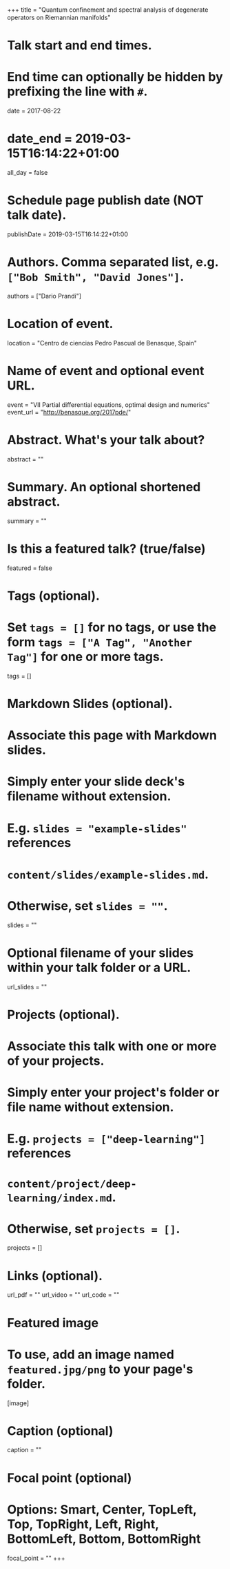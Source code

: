 +++
title = "Quantum conﬁnement and spectral analysis of degenerate operators on Riemannian manifolds"

# Talk start and end times.
#   End time can optionally be hidden by prefixing the line with `#`.
date = 2017-08-22
# date_end = 2019-03-15T16:14:22+01:00
all_day = false

# Schedule page publish date (NOT talk date).
publishDate = 2019-03-15T16:14:22+01:00

# Authors. Comma separated list, e.g. `["Bob Smith", "David Jones"]`.
authors = ["Dario Prandi"]

# Location of event.
location = "Centro de ciencias Pedro Pascual de Benasque, Spain"

# Name of event and optional event URL.
event = "VII Partial differential equations, optimal design and numerics"
event_url = "http://benasque.org/2017pde/"

# Abstract. What's your talk about?
abstract = ""

# Summary. An optional shortened abstract.
summary = ""

# Is this a featured talk? (true/false)
featured = false

# Tags (optional).
#   Set `tags = []` for no tags, or use the form `tags = ["A Tag", "Another Tag"]` for one or more tags.
tags = []

# Markdown Slides (optional).
#   Associate this page with Markdown slides.
#   Simply enter your slide deck's filename without extension.
#   E.g. `slides = "example-slides"` references 
#   `content/slides/example-slides.md`.
#   Otherwise, set `slides = ""`.
slides = ""

# Optional filename of your slides within your talk folder or a URL.
url_slides = ""

# Projects (optional).
#   Associate this talk with one or more of your projects.
#   Simply enter your project's folder or file name without extension.
#   E.g. `projects = ["deep-learning"]` references 
#   `content/project/deep-learning/index.md`.
#   Otherwise, set `projects = []`.
projects = []

# Links (optional).
url_pdf = ""
url_video = ""
url_code = ""

# Featured image
# To use, add an image named `featured.jpg/png` to your page's folder. 
[image]
  # Caption (optional)
  caption = ""

  # Focal point (optional)
  # Options: Smart, Center, TopLeft, Top, TopRight, Left, Right, BottomLeft, Bottom, BottomRight
  focal_point = ""
+++
